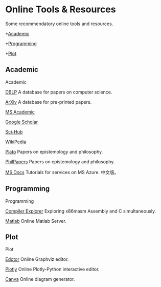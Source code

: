 # Online Tools & Resources

Some recommendatory online tools and resources.

*[Academic](#1)

*[Programming](#2)

*[Plot](#3)


## Academic
<span id = "1">
Academic
</span>

[DBLP]( https://dblp.uni-trier.de/ )	A database for papers on computer science.

[ArXiv](https://arxiv.org/search/advanced?advanced=1&terms-0-operator=AND&terms-0-term=&terms-0-field=title&classification-computer_science=y&classification-physics_archives=all&classification-include_cross_list=include&date-filter_by=all_dates&date-year=&date-from_date=&date-to_date=&date-date_type=submitted_date&abstracts=show&size=50&order=-announced_date_first)	A database for pre-printed papers.

[MS Academic](https://academic.microsoft.com/php)	

[Google Scholar](https://scholar.google.com/)

[Sci-Hub](https://mg.scihub.ltd/)

[WikiPedia](https://www.wikipedia.ch/)

[Plato](https://plato.stanford.edu/contents.html) Papers on epistemology and philosophy.

[PhilPapers](https://philpapers.org/) Papers on epistemology and philosophy.

[MS Docs](https://docs.microsoft.com/zh-cn/learn/browse/) Tutorials for services on MS Azure. 中文版。


## Programming
<span id = "2">
Programming 
</span>

[Compiler Explorer](https://godbolt.org/) Exploring x86masm Assembly and C simultaneously.

[Matlab](https://matlab.mathworks.com/) Online Matlab Server.


## Plot
<span id = "3">
Plot
</span>

[Edotor](https://edotor.net/) Online Graphviz editor.

[Plotly](https://chart-studio.plotly.com/create/#/) Online Plotly-Python interactive editor.

[Canva](https://www.canva.com/graphs/) Online diagram generator.






